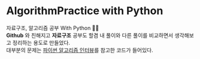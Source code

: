 # AlgorithmPractice with Python
자료구조, 알고리즘 공부 With Python :memo::memo:  
__Github__ 와 친해지고 __자료구조__ 공부도 할겸 내 풀이와 다른 풀이를 비교하면서 생각해보고 정리하는 용도로 만들었다.  
대부분의 문제는 [파이썬 알고리즘 인터뷰](https://github.com/onlybooks/algorithm-interview)를 참고한 코드가 들어있다.
